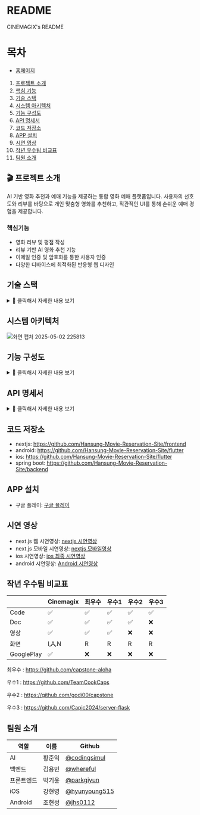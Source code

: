 # README
CINEMAGIX's README

# 목차

- [홈페이지](https://cinemagix-xi.vercel.app/)
1. [프로젝트 소개](#프로젝트-소개)
2. [핵심 기능](#핵심기능)
3. [기술 스택](#기슬-스택)
4. [시스템 아키텍처](#시스템-아키텍처)
5. [기능 구성도](#기능-구성도)
6. [API 명세서](#api-명세서)
7. [코드 저장소](#코드-저장소)
8. [APP 설치](#APP-설치)
9. [시연 영상](#시연-영상)
10. [작년 우수팀 비교표](#작년-우수팀-비교표)
11. [팀원 소개](#팀원-소개)

## 🎬 프로젝트 소개
AI 기반 영화 추천과 예매 기능을 제공하는 통합 영화 예매 플랫폼입니다.
사용자의 선호도와 리뷰를 바탕으로 개인 맞춤형 영화를 추천하고,
직관적인 UI를 통해 손쉬운 예매 경험을 제공합니다.

### 핵심기능

- 영화 리뷰 및 평점 작성
- 리뷰 기반 AI 영화 추천 기능
- 이메일 인증 및 암호화를 통한 사용자 인증
- 다양한 디바이스에 최적화된 반응형 웹 디자인

## 기술 스택


<details>
  <summary>📌 클릭해서 자세한 내용 보기</summary>
  
FRONT

<img src="https://img.shields.io/badge/typescript-3178C6?style=for-the-badge&logo=typescript&logoColor=white">

<img src="https://img.shields.io/badge/nextdotjs-000000?style=for-the-badge&logo=nextdotjs&logoColor=white">

<img src="https://img.shields.io/badge/Dart-0175C2?style=for-the-badge&logo=dart&logoColor=white">

<img src="https://img.shields.io/badge/Flutter-02569B?style=for-the-badge&logo=flutter&logoColor=white">

<img src="https://img.shields.io/badge/tailwindcss-06B6D4?style=for-the-badge&logo=tailwindcss&logoColor=white">

BACKEND

<img src="https://img.shields.io/badge/java-FFCA28?style=for-the-badge&logo=java&logoColor=white">

<img src="https://img.shields.io/badge/springboot-6DB33F?style=for-the-badge&logo=springboot&logoColor=white">

<img src="https://img.shields.io/badge/springsecurity-6DB33F?style=for-the-badge&logo=springsecurity&logoColor=white">

<img src="https://img.shields.io/badge/jsonwebtokens-000000?style=for-the-badge&logo=jsonwebtokens&logoColor=white">

<img src="https://img.shields.io/badge/oauth2-000000?style=for-the-badge&logo=oauth2&logoColor=white">
</br>
<img src="https://img.shields.io/badge/mysql-4479A1?style=for-the-badge&logo=mysql&logoColor=white">

<img src="https://img.shields.io/badge/redis-FF4438?style=for-the-badge&logo=redis&logoColor=white">

DEVOPS

<img src="https://img.shields.io/badge/docker-2496ED?style=for-the-badge&logo=docker&logoColor=white">

<img src="https://img.shields.io/badge/githubactions-2088FF?style=for-the-badge&logo=githubactions&logoColor=white">

<img src="https://img.shields.io/badge/amazonwebservices-232F3E?style=for-the-badge&logo=amazonwebservices&logoColor=white">

<img src="https://img.shields.io/badge/vercel-000000?style=for-the-badge&logo=vercel&logoColor=white">

<img src="https://img.shields.io/badge/nginx-F8DC75?style=for-the-badge&logo=nginx&logoColor=green">

AI

<img src="https://img.shields.io/badge/openai-00FF00?style=for-the-badge&logo=openai&logoColor=black">

</details>



## 시스템 아키텍처
![화면 캡처 2025-05-02 225813](https://github.com/user-attachments/assets/d1d1f231-a0df-47ec-af2f-3b41226dc5ad)


## 기능 구성도
<details>
  <summary>📌 클릭해서 자세한 내용 보기</summary>
  <img src="https://github.com/user-attachments/assets/170c9a3b-94b3-45c0-821f-65ba4267df06" alt="KakaoTalk_20250220_181602837" />
</details>


## API 명세서
 <details>
  <summary>📌 클릭해서 자세한 내용 보기</summary>
<img src= "https://github.com/user-attachments/assets/00c2a5f2-165a-4788-be14-9d954154fafe"/>
</details>

## 코드 저장소
- nextjs: https://github.com/Hansung-Movie-Reservation-Site/frontend
- android: https://github.com/Hansung-Movie-Reservation-Site/flutter
- ios: https://github.com/Hansung-Movie-Reservation-Site/flutter
- spring boot: https://github.com/Hansung-Movie-Reservation-Site/backend

## APP 설치
- 구글 플레이: [구글 플레이](https://github.com/Hansung-Movie-Reservation-Site/README)

## 시연 영상
- next.js 웹 시연영상: [nextjs 시연영상](https://youtu.be/liZyz5M6gio)
- next.js 모바일 시연영상: [nextjs 모바일영상](https://youtube.com/shorts/bHx71rriMj4)
- ios 시연영상: [ios 최종 시연영상](https://youtu.be/zrf_Lr6B3SM)
- android 시연영상: [Android 시연영상](https://youtu.be/i1oxKjdEzAM)
## 작년 우수팀 비교표
| |Cinemagix|최우수|우수1|우수2|우수3|
|------|---|---|---|---|---|
|Code|✅|✅ |✅ |✅ |✅ |✅ |
|Doc|✅|✅ |✅ |✅ |❌ |✅ |
|영상|✅|✅|✅|❌	|❌	|❌	|
|화면|I,A,N|R|R|R|R|
|GooglePlay|✅ |❌	|❌	|❌	|❌	|

최우수 : https://github.com/capstone-aloha

우수1 : https://github.com/TeamCookCaps

우수2 : https://github.com/godi00/capstone

우수3 : https://github.com/Capic2024/server-flask

## 팀원 소개
|역할|이름|Github|
|------|---|---|
|AI|황준익|[@codingsimul](https://github.com/codingsimul)|
|백엔드|김용민|[@whereful](https://github.com/whereful)|
|프론트엔드|박기윤|[@parkgiyun](https://github.com/parkgiyun)|
|iOS|강현영|[@hyunyoung515](https://github.com/hyunyoung515)|
|Android|조현성|[@jhs0112](https://github.com/jhs0112)|
